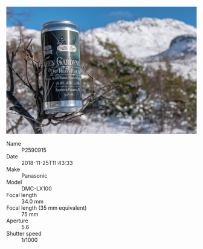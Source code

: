 [![P2590915](/photos/hd/P2590915.jpg)](/photos/full/P2590915.jpg?raw=true)

<dl>
  <dt>Name</dt>
  <dd>P2590915</dd>
  <dt>Date</dt>
  <dd>2018-11-25T11:43:33</dd>
  <dt>Make</dt>
  <dd>Panasonic</dd>
  <dt>Model</dt>
  <dd>DMC-LX100</dd>
  <dt>Focal length</dt>
  <dd>34.0 mm</dd>
  <dt>Focal length (35 mm equivalent)</dt>
  <dd>75 mm</dd>
  <dt>Aperture</dt>
  <dd>5.6</dd>
  <dt>Shutter speed</dt>
  <dd>1/1000</dd>
</dl>
